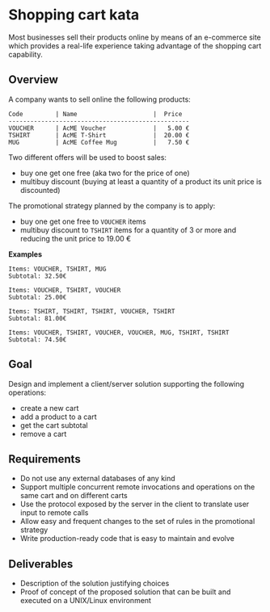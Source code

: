 # Shopping cart kata


Most businesses sell their products online by means of an e-commerce site which provides a real-life experience taking advantage of the shopping cart capability.


## Overview
A company wants to sell online the following products:

```
Code         | Name                     |  Price
--------------------------------------------------
VOUCHER      | AcME Voucher             |   5.00 €
TSHIRT       | AcME T-Shirt             |  20.00 €
MUG          | AcME Coffee Mug          |   7.50 €
```

Two different offers will be used to boost sales:
 - buy one get one free (aka two for the price of one)
 - multibuy discount (buying at least a quantity of a product its unit price is discounted)

The promotional strategy planned by the company is to apply:
 - buy one get one free to `VOUCHER` items
 - multibuy discount to `TSHIRT` items for a quantity of 3 or more and reducing the unit price to 19.00 €

**Examples**
```
Items: VOUCHER, TSHIRT, MUG
Subtotal: 32.50€

Items: VOUCHER, TSHIRT, VOUCHER
Subtotal: 25.00€

Items: TSHIRT, TSHIRT, TSHIRT, VOUCHER, TSHIRT
Subtotal: 81.00€

Items: VOUCHER, TSHIRT, VOUCHER, VOUCHER, MUG, TSHIRT, TSHIRT
Subtotal: 74.50€
```


## Goal

Design and implement a client/server solution supporting the following operations:
 - create a new cart
 - add a product to a cart
 - get the cart subtotal
 - remove a cart


## Requirements
 - Do not use any external databases of any kind
 - Support multiple concurrent remote invocations and operations on the same cart and on different carts
 - Use the protocol exposed by the server in the client to translate user input to remote calls
 - Allow easy and frequent changes to the set of rules in the promotional strategy
 - Write production-ready code that is easy to maintain and evolve


## Deliverables
 - Description of the solution justifying choices
 - Proof of concept of the proposed solution that can be built and executed on a UNIX/Linux environment